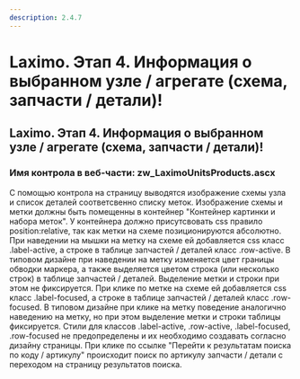 ```yaml
---
description: 2.4.7
---
```


# Laximo. Этап 4. Информация о выбранном узле / агрегате \(схема, запчасти / детали\)!

## Laximo. Этап 4. Информация о выбранном узле / агрегате \(схема, запчасти / детали\)!

### Имя контрола в веб-части: zw\_LaximoUnitsProducts.ascx

С помощью контрола на страницу выводятся изображение схемы узла и список деталей соответсвенно списку меток. Изображение схемы и метки должны быть помещенны в контейнер "Контейнер картинки и набора меток". У контейнера должно присутсвовать css правило position:relative, так как метки на схеме позиционируются абсолютно. При наведении на мышки на метку на схеме ей добавляется css класс .label-active, а строке в таблице запчастей / деталей класс .row-active. В типовом дизайне при наведении на метку изменяется цвет границы обводки маркера, а также выделяется цветом строка \(или несколько строк\) в таблице запчастей / деталей. Выделение метки и строки при этом не фиксируется. При клике по метке на схеме ей добавляется css класс .label-focused, а строке в таблице запчастей / деталей класс .row-focused. В типовом дизайне при клике на метку поведение аналогично наведению на метку, но при этом выделение метки и строки таблицы фиксируется. Стили для классов .label-active, .row-active, .label-focused, .row-focused не предопределены и их необходимо создавать согласно дизайну страницы. При клике по ссылке "Перейти к результатам поиска по коду / артикулу" происходит поиск по артикулу запчасти / детали с переходом на страницу результатов поиска.

